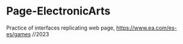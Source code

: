 # Page-ElectronicArts
Practice of interfaces replicating web page, https://www.ea.com/es-es/games //2023
